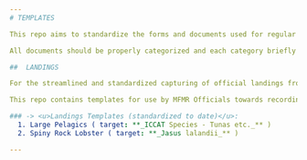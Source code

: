 ```yaml
---
# TEMPLATES

This repo aims to standardize the forms and documents used for regular research, monitoring and compliance activities within the Ministry of Fisheries & Marine Resources (MFMR) - for ALL departments applicable.

All documents should be properly categorized and each category briefly described as follows.

##  LANDINGS

For the streamlined and standardized capturing of official landings from commercial (and other) fisheries within the Namibian EEZ.

This repo contains templates for use by MFMR Officials towards recording landings from the respective Namibian fisheries.

### -> <u>Landings Templates (standardized to date)</u>:
  1. Large Pelagics ( target: **_ICCAT Species - Tunas etc._** )  
  2. Spiny Rock Lobster ( target: **_Jasus lalandii_** )

---
```

